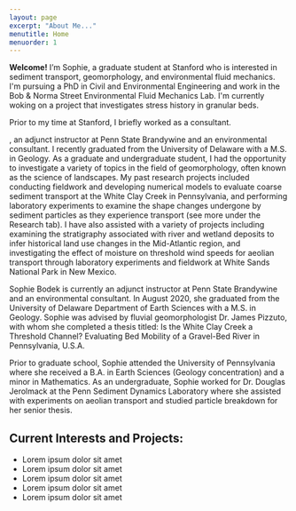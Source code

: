 ```yaml
---
layout: page
excerpt: "About Me..."
menutitle: Home
menuorder: 1
---
```


**Welcome!** I’m Sophie, a graduate student at Stanford who is interested in sediment transport, geomorphology, and environmental fluid mechanics. I'm pursuing a PhD in Civil and Environmental Engineering and work in the Bob & Norma Street Environmental Fluid Mechanics Lab. I'm currently woking on a project that investigates stress history in granular beds.

Prior to my time at Stanford, I briefly worked as a consultant.

, an adjunct instructor at Penn State Brandywine and an environmental consultant. I recently graduated from the University of Delaware with a M.S. in Geology. As a graduate and undergraduate student, I had the opportunity to investigate a variety of topics in the field of geomorphology, often known as the science of landscapes. My past research projects included conducting fieldwork and developing numerical models to evaluate coarse sediment transport at the White Clay Creek in Pennsylvania, and performing laboratory experiments to examine the shape changes undergone by sediment particles as they experience transport (see more under the Research tab). I have also assisted with a variety of projects including examining the stratigraphy associated with river and wetland deposits to infer historical land use changes in the Mid-Atlantic region, and investigating the effect of moisture on threshold wind speeds for aeolian transport through laboratory experiments and fieldwork at White Sands National Park in New Mexico.

Sophie Bodek is currently an adjunct instructor at Penn State Brandywine and an environmental consultant. In August 2020, she graduated from the University of Delaware Department of Earth Sciences with a M.S. in Geology. Sophie was advised by fluvial geomorphologist Dr. James Pizzuto, with whom she completed a thesis titled: Is the White Clay Creek a Threshold Channel? Evaluating Bed Mobility of a Gravel-Bed River in Pennsylvania, U.S.A.

Prior to graduate school, Sophie attended the University of Pennsylvania where she received a B.A. in Earth Sciences (Geology concentration) and a minor in Mathematics. As an undergraduate, Sophie worked for Dr. Douglas Jerolmack at the Penn Sediment Dynamics Laboratory where she assisted with experiments on aeolian transport and studied particle breakdown for her senior thesis.

## Current Interests and Projects:

- Lorem ipsum dolor sit amet
- Lorem ipsum dolor sit amet
- Lorem ipsum dolor sit amet
- Lorem ipsum dolor sit amet
- Lorem ipsum dolor sit amet
